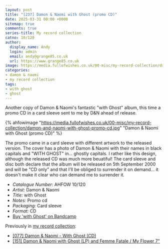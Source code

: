 ```yaml
---
layout: post
title: "[237] Damon & Naomi with Ghost (promo CD)"
date: 2025-03-31 00:00 +0000
sitemap: true
comments: true
series-title: My record collection
catno: 10/120
author:
  display_name: Andy
  login: admin
  email: andy@grange85.co.uk
  url: https://www.grange85.co.uk
image: https://media.fullofwishes.co.uk/00-misc/my-record-collection/damon-and-naomi-with-ghost-promo-cd.jpg
categories:
- damon & naomi
- my record collection
tags:
- with ghost
- ghost
---
```

Another copy of Damon & Naomi's fantastic "with Ghost" album, this time a promo CD in a card sleeve sent to me by D&N ahead of release.

{% ahfowimage "https://media.fullofwishes.co.uk/00-misc/my-record-collection/damon-and-naomi-with-ghost-promo-cd.jpg" "Damon & Naomi with Ghost (promo CD)" %}

The promo came in a card sleeve with different artwork to the released version. The cover has a photo of Damon & Naomi with their names in black capitals and "WITH GHOST" in... ghostly capitals. I rather like this design, although the released CD was much more beuatiful! The card sleeve and disc both declare that the album will be released on 5th September 2000 and will be "CD only" and that I'll be obliged to surrender it on demand... it doesn't make it clear who can demand me to surrender it.

 - *Catalogue Number:* AHFOW 10/120
 - *Artist:* Damon & Naomi
 - *Title:* with Ghost
 - *Notes:* Promo cd
 - *Packaging:* Card sleeve
 - *Format:* CD
 - [Buy 'with Ghost' on Bandcamp](https://damonandnaomi.bandcamp.com/album/damon-naomi-with-ghost)

Previously in [my record collection](/category/my-record-collection):
 - [\[077\] Damon & Naomi - With Ghost (CD)](/2023/10/02/my-record-collection-074-damon-naomi-with-ghost-cd/)
 - [\[151\] Damon & Naomi with Ghost (LP) and Femme Fatale / My Flower 7"](/2024/06/13/my-record-collection-144-damon-naomi-with-ghost-lp/)
